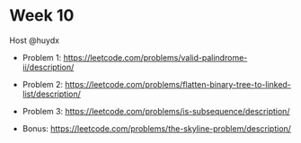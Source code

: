 # Week 10

Host @huydx

- Problem 1: https://leetcode.com/problems/valid-palindrome-ii/description/
- Problem 2: https://leetcode.com/problems/flatten-binary-tree-to-linked-list/description/
- Problem 3: https://leetcode.com/problems/is-subsequence/description/

- Bonus: https://leetcode.com/problems/the-skyline-problem/description/
